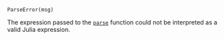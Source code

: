```
ParseError(msg)
```

The expression passed to the [`parse`](@ref) function could not be interpreted as a valid Julia expression.
